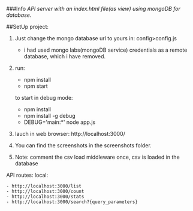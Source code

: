 
###Info
*API server with an index.html file(as view) using mongoDB for database.*

##SetUp project:
 1. Just change the mongo database url to yours in: config>config.js
    - i had used mongo labs(mongoDB service) credentials as a remote database, which i have removed.
 2. run: 
   	- npm install
	- npm start

    to start in debug mode:
	- npm install
	- npm install -g debug
	- DEBUG='main:*' node app.js

 3. lauch in web browser: http://localhost:3000/
 4. You can find the screenshots in the screenshots folder.
 5. Note: comment the csv load middleware once, csv is loaded in the database
 

API routes: 
 local:
 
    - http://localhost:3000/list
    - http://localhost:3000/count
    - http://localhost:3000/stats
    - http://localhost:3000/search?{query_parameters}

